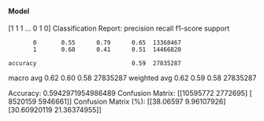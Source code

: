 #### Model
[1 1 1 ... 0 1 0]
Classification Report:
              precision    recall  f1-score   support

           0       0.55      0.79      0.65  13368467
           1       0.68      0.41      0.51  14466820

    accuracy                           0.59  27835287
   macro avg       0.62      0.60      0.58  27835287
weighted avg       0.62      0.59      0.58  27835287

Accuracy: 0.5942971954986489
Confusion Matrix:
[[10595772  2772695]
 [ 8520159  5946661]]
Confusion Matrix (%):
[[38.06597     9.96107926]
 [30.60920119 21.36374955]]
